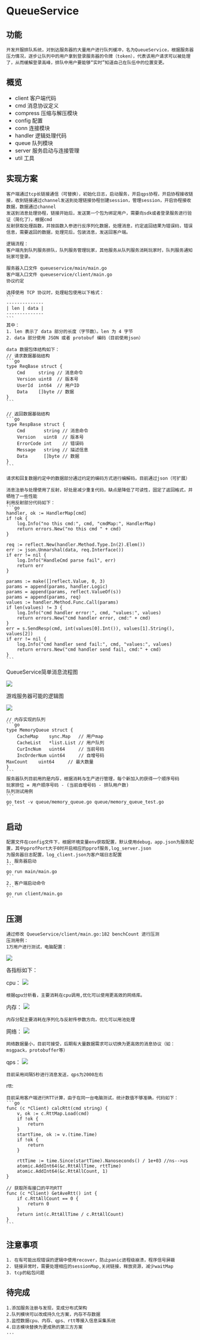 # QueueService

## 功能
    开发开服排队系统，对到达服务器的大量用户进行队列缓冲，名为QueueService，根据服务器压力情况，逐步让队列中的用户拿到登录服务器的令牌（token），代表该用户请求可以被处理了，从而缓解登录高峰，排队中用户要能够“实时”知道自己在队伍中的位置变更。

## 概览
* client 客户端代码
* cmd 消息协议定义
* compress 压缩与解压模块
* config 配置
* conn 连接模块
* handler 逻辑处理代码
* queue 队列模块
* server 服务启动与连接管理
* util 工具

## 实现方案
    客户端通过tcp长链接通信（可替换），初始化日志，启动服务，开启qps协程，开启协程接收链接，收到链接通过channel发送到处理链接协程创建session，管理session，开启协程接收数据，数据通过channel
    发送到消息处理协程，链接开始后，发送第一个包为绑定用户，需要向sdk或者登录服务进行验证（简化了），根据cmd
    反射获取处理函数，并按函数入参进行反序列化数据，处理消息，约定返回结果为错误码，错误信息，需要返回的数据，处理完后，包装消息，发送回客户端。
    
    逻辑流程：
    客户端先到队列服务排队，队列服务管理玩家，其他服务从队列服务消耗玩家时，队列服务通知玩家可登录。
    
    服务器入口文件 queueservice/main/main.go
    客户端入口文件 queueservice/client/main.go
    协议约定
    
    选择使用 TCP 协议时，处理粘包使用以下格式：
    ```
    --------------
    | len | data |
    --------------
    ```
    其中：
    1. len 表示了 data 部分的长度（字节数）。len 为 4 字节
    2. data 部分使用 JSON 或者 protobuf 编码（目前使用json）

    data 数据包体结构如下：
    // 请求数据基础结构
    ```go
    type ReqBase struct {
        Cmd     string // 消息命令
        Version uint8  // 版本号
        UserId  int64  // 用户ID
        Data    []byte // 数据
    }
    ```
    
    // 返回数据基础结构
    ```go
    type RespBase struct {
        Cmd       string // 消息命令
        Version   uint8  // 版本号
        ErrorCode int    // 错误码
        Message   string // 描述信息
        Data      []byte // 数据
    }
    ```
    
    请求和回复数据约定中的数据部分通过约定的编码方式进行编解码，目前通过json（可扩展）
	
	消息注册与处理使用了反射，好处是减少重复代码，缺点是降低了可读性，固定了返回格式，并牺牲了一些性能
	利用反射部分代码如下：
    ```go
	handler, ok := HandlerMap[cmd]
    if !ok {
        log.Info("no this cmd:", cmd, "cmdMap:", HandlerMap)
        return errors.New("no this cmd " + cmd)
    }

    req := reflect.New(handler.Method.Type.In(2).Elem())
    err := json.Unmarshal(data, req.Interface())
    if err != nil {
        log.Info("HandleCmd parse fail", err)
        return err
    }

    params := make([]reflect.Value, 0, 3)
    params = append(params, handler.Logic)
    params = append(params, reflect.ValueOf(s))
    params = append(params, req)
    values := handler.Method.Func.Call(params)
    if len(values) != 3 {
        log.Info("cmd handler error:", cmd, "values:", values)
        return errors.New("cmd handler error, cmd:" + cmd)
    }
    err = s.SendResp(cmd, int(values[0].Int()), values[1].String(), values[2])
    if err != nil {
        log.Info("cmd handler send fail:", cmd, "values:", values)
        return errors.New("cmd handler send fail, cmd:" + cmd)
    }
    ```
	
QueueService简单消息流程图

![](images/frame_server.png)

游戏服务器可能的逻辑图

![](images/frame_game.png)

    // 内存实现的队列
    ```go
    type MemoryQueue struct {
        CacheMap    sync.Map   // 用户map
        CacheList   *list.List // 用户队列
        CurIncNum   uint64     // 当前号码
        IncOrderNum uint64     // 自增号码
	MaxCount    uint64     // 最大数量
    }
    ```
    服务器队列目前用的是内存，根据消耗与生产进行管理，每个新加入的获得一个顺序号码
    玩家排位 = 用户顺序号码 - (当前自增号码 - 排队用户数)
    队列测试用例
    ```
    go test -v queue/memory_queue.go queue/memory_queue_test.go
    ```

## 启动
    配置文件在config文件下，根据环境变量env获取配置，默认使用debug，app.json为服务配置，其中pprofPort大于0时开启相应的pprof服务,log_server.json
    为服务器日志配置，log_client.json为客户端日志配置
    1. 服务器启动
    ```
    go run main/main.go
    ```
    2. 客户端启动命令
    ```
    go run client/main.go
    ```
	
## 压测
	通过修改 QueueService/client/main.go:182 benchCount 进行压测
	压测用例：
	1万用户进行测试，电脑配置：
![](images/computer.jpg)
    
各指标如下：

cpu：
![](images/cpu_pprof.jpeg)
 
    根据qpu分析看，主要消耗在cpu调用,优化可以使用更高效的网络库。

内存：
![](images/memory_pprof.jpeg)

    内存分配主要消耗在序列化与反射传参数方向，优化可以用池处理
网络：
![](images/network.jpeg)

    网络数据量小，目前可接受，后期有大量数据需求可以切换为更高效的消息协议（如：msgpack，protobuffer等）
qps：
![](images/qps.jpeg)
    
    目前采用间隔5秒进行消息发送，qps为2000左右
rtt:

    目前采用客户端进行RTT计算，由于在同一台电脑测试，统计数值不够准确，代码如下：
    ```go
    func (c *Client) calcRtt(cmd string) {
        v, ok := c.RttMap.Load(cmd)
        if !ok {
            return
        }
        startTime, ok := v.(time.Time)
        if !ok {
            return
        }
    
        rttTime := time.Since(startTime).Nanoseconds() / 1e+03 //ns-->us
        atomic.AddInt64(&c.RttAllTime, rttTime)
        atomic.AddInt64(&c.RttAllCount, 1)
    }
    
    // 获取所有接口的平均RTT
    func (c *Client) GetAveRtt() int {
        if c.RttAllCount == 0 {
            return 0
        }
        return int(c.RttAllTime / c.RttAllCount)
    }
    ```

## 注意事项
    1. 在有可能出现错误的逻辑中使用recover，防止panic进程级崩溃，程序信号屏蔽
    2. 链接异常时，需要处理相应的sessionMap,关闭链接，释放资源，减少waitMap
    3. tcp的粘包问题

## 待完成
	1.添加服务注册与发现，变成分布式架构
	2.队列模块可以改成持久化方案，内存不存数据
	3.监控数据cpu、内存、qps、rtt等接入信息采集系统
	4.日志模块替换为更成熟的第三方方案
	...

	
